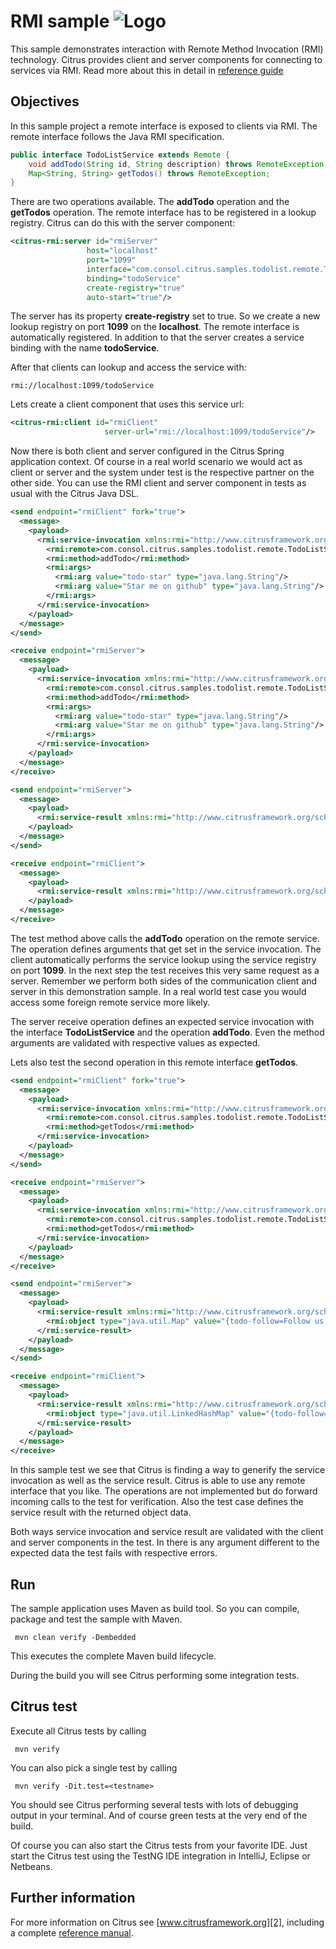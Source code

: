 RMI sample ![Logo][1]
==============

This sample demonstrates interaction with Remote Method Invocation (RMI) technology. 
Citrus provides client and server components for connecting to services via RMI. 
Read more about this in detail in [reference guide][4]

Objectives
---------

In this sample project a remote interface is exposed to clients via RMI. The remote interface follows the Java RMI specification.

```java
public interface TodoListService extends Remote {
    void addTodo(String id, String description) throws RemoteException;
    Map<String, String> getTodos() throws RemoteException;
}
```

There are two operations available. The **addTodo** operation and the **getTodos** operation. The remote interface has to be registered in
a lookup registry. Citrus can do this with the server component:

```xml
<citrus-rmi:server id="rmiServer"
                 host="localhost"
                 port="1099"
                 interface="com.consol.citrus.samples.todolist.remote.TodoListService"
                 binding="todoService"
                 create-registry="true"
                 auto-start="true"/>
```
                     
The server has its property **create-registry** set to true. So we create a new lookup registry on port **1099** on the **localhost**. The
remote interface is automatically registered. In addition to that the server creates a service binding with the name **todoService**.

After that clients can lookup and access the service with:
 
```
rmi://localhost:1099/todoService
```
    
Lets create a client component that uses this service url:
    
```xml
<citrus-rmi:client id="rmiClient"
                     server-url="rmi://localhost:1099/todoService"/>
```
    
Now there is both client and server configured in the Citrus Spring application context. Of course in a real world scenario we would act as 
client or server and the system under test is the respective partner on the other side. You can use the RMI client and server component in 
tests as usual with the Citrus Java DSL.
    
```xml
<send endpoint="rmiClient" fork="true">
  <message>
    <payload>
      <rmi:service-invocation xmlns:rmi="http://www.citrusframework.org/schema/rmi/message">
        <rmi:remote>com.consol.citrus.samples.todolist.remote.TodoListService</rmi:remote>
        <rmi:method>addTodo</rmi:method>
        <rmi:args>
          <rmi:arg value="todo-star" type="java.lang.String"/>
          <rmi:arg value="Star me on github" type="java.lang.String"/>
        </rmi:args>
      </rmi:service-invocation>
    </payload>
  </message>
</send>

<receive endpoint="rmiServer">
  <message>
    <payload>
      <rmi:service-invocation xmlns:rmi="http://www.citrusframework.org/schema/rmi/message">
        <rmi:remote>com.consol.citrus.samples.todolist.remote.TodoListService</rmi:remote>
        <rmi:method>addTodo</rmi:method>
        <rmi:args>
          <rmi:arg value="todo-star" type="java.lang.String"/>
          <rmi:arg value="Star me on github" type="java.lang.String"/>
        </rmi:args>
      </rmi:service-invocation>
    </payload>
  </message>
</receive>

<send endpoint="rmiServer">
  <message>
    <payload>
      <rmi:service-result xmlns:rmi="http://www.citrusframework.org/schema/rmi/message"/>
    </payload>
  </message>
</send>

<receive endpoint="rmiClient">
  <message>
    <payload>
      <rmi:service-result xmlns:rmi="http://www.citrusframework.org/schema/rmi/message"/>
    </payload>
  </message>
</receive>    
```
    
The test method above calls the **addTodo** operation on the remote service. The operation defines arguments that
get set in the service invocation. The client automatically performs the service lookup using the service registry on port
**1099**. In the next step the test receives this very same request as a server. Remember we perform both sides of the communication 
client and server in this demonstration sample. In a real world test case you would access some foreign remote service more likely.
   
The server receive operation defines an expected service invocation with the interface **TodoListService** and the operation **addTodo**.
Even the method arguments are validated with respective values as expected.   
        
Lets also test the second operation in this remote interface **getTodos**.
        
```xml
<send endpoint="rmiClient" fork="true">
  <message>
    <payload>
      <rmi:service-invocation xmlns:rmi="http://www.citrusframework.org/schema/rmi/message">
        <rmi:remote>com.consol.citrus.samples.todolist.remote.TodoListService</rmi:remote>
        <rmi:method>getTodos</rmi:method>
      </rmi:service-invocation>
    </payload>
  </message>
</send>

<receive endpoint="rmiServer">
  <message>
    <payload>
      <rmi:service-invocation xmlns:rmi="http://www.citrusframework.org/schema/rmi/message">
        <rmi:remote>com.consol.citrus.samples.todolist.remote.TodoListService</rmi:remote>
        <rmi:method>getTodos</rmi:method>
      </rmi:service-invocation>
    </payload>
  </message>
</receive>

<send endpoint="rmiServer">
  <message>
    <payload>
      <rmi:service-result xmlns:rmi="http://www.citrusframework.org/schema/rmi/message">
        <rmi:object type="java.util.Map" value="{todo-follow=Follow us on github}"/>
      </rmi:service-result>
    </payload>
  </message>
</send>

<receive endpoint="rmiClient">
  <message>
    <payload>
      <rmi:service-result xmlns:rmi="http://www.citrusframework.org/schema/rmi/message">
        <rmi:object type="java.util.LinkedHashMap" value="{todo-follow=Follow us on github}"/>
      </rmi:service-result>
    </payload>
  </message>
</receive>   
```
    
In this sample test we see that Citrus is finding a way to generify the service invocation as well as the service result.
Citrus is able to use any remote interface that you like. The operations are not implemented but do forward incoming calls to the
test for verification. Also the test case defines the service result with the returned object data.

Both ways service invocation and service result are validated with the client and server components in the test. In there is any
argument different to the expected data the test fails with respective errors.

Run
---------

The sample application uses Maven as build tool. So you can compile, package and test the
sample with Maven.
 
     mvn clean verify -Dembedded
    
This executes the complete Maven build lifecycle.

During the build you will see Citrus performing some integration tests.

Citrus test
---------

Execute all Citrus tests by calling

     mvn verify

You can also pick a single test by calling

     mvn verify -Dit.test=<testname>

You should see Citrus performing several tests with lots of debugging output in your terminal. 
And of course green tests at the very end of the build.

Of course you can also start the Citrus tests from your favorite IDE.
Just start the Citrus test using the TestNG IDE integration in IntelliJ, Eclipse or Netbeans.

Further information
---------

For more information on Citrus see [www.citrusframework.org][2], including
a complete [reference manual][3].

 [1]: https://www.citrusframework.org/img/brand-logo.png "Citrus"
 [2]: https://www.citrusframework.org
 [3]: https://www.citrusframework.org/reference/html/
 [4]: https://www.citrusframework.org/reference/html#rmi
